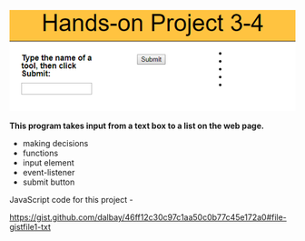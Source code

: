 
![project3-4 image](../project3-4/images/project3-4.png)

**This program takes input from a text box to a list on the web page.** 
* making decisions
* functions
* input element
* event-listener
* submit button

JavaScript code for this project - 

https://gist.github.com/dalbay/46ff12c30c97c1aa50c0b77c45e172a0#file-gistfile1-txt
